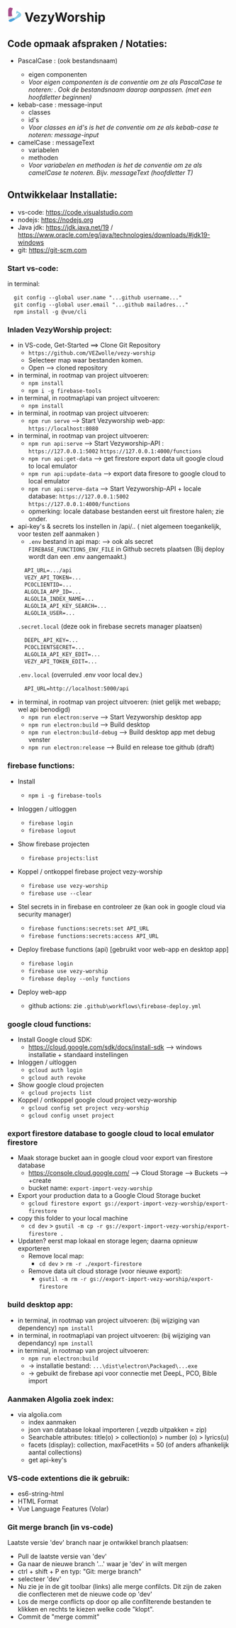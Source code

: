# ![VezyWorship](/public/icons/favicon-32x32.png) VezyWorship

## Code opmaak afspraken / Notaties:
- PascalCase : <MessageControl /> (ook bestandsnaam)
  - eigen componenten
  - _Voor eigen componenten is de conventie om ze als PascalCase te noteren: <MessageControl />. Ook de bestandsnaam daarop aanpassen. (met een hoofdletter beginnen)_
- kebab-case : message-input
  - classes
  - id's
  - _Voor classes en id's is het de conventie om ze als kebab-case te noteren: message-input_
- camelCase : messageText
  - variabelen
  - methoden
  - _Voor variabelen en methoden is het de conventie om ze als camelCase te noteren. Bijv. messageText (hoofdletter T)_

## Ontwikkelaar Installatie:
- vs-code: https://code.visualstudio.com
- nodejs: https://nodejs.org
- Java jdk: https://jdk.java.net/19 / https://www.oracle.com/eg/java/technologies/downloads/#jdk19-windows
- git: https://git-scm.com

### Start vs-code:
in terminal:
```
  git config --global user.name "...github username..."
  git config --global user.email "...github mailadres..."
  npm install -g @vue/cli
```
### Inladen VezyWorship project:
- in VS-code, Get-Started ==> Clone Git Repository
  - `https://github.com/VEZwolle/vezy-worship`
  - Selecteer map waar bestanden komen.
  - Open --> cloned repository
- in terminal, in rootmap van project uitvoeren:
  - `npm install`
  - `npm i -g firebase-tools`
- in terminal, in rootmap\api van project uitvoeren:
  - `npm install`
- in terminal, in rootmap van project uitvoeren: 
  - `npm run serve`   --> Start Vezyworship web-app: `https://localhost:8080`
- in terminal, in rootmap van project uitvoeren: 
  - `npm run api:serve`   --> Start Vezyworship-API : `https://127.0.0.1:5002` `https://127.0.0.1:4000/functions`
  - `npm run api:get-data`  --> get firestore export data uit google cloud to local emulator
  - `npm run api:update-data` --> export data firesore to google cloud to local emulator
  - `npm run api:serve-data`   --> Start Vezyworship-API + locale database: `https://127.0.0.1:5002` `https://127.0.0.1:4000/functions`
  - opmerking: locale database bestanden eerst uit firestore halen; zie onder.
- api-key's & secrets los instellen in /api/.. ( niet algemeen toegankelijk, voor testen zelf aanmaken )
  - `.env` bestand in api map: --> ook als secret `FIREBASE_FUNCTIONS_ENV_FILE` in Github secrets plaatsen (Bij deploy wordt dan een .env aangemaakt.)
  ```
    API_URL=.../api
    VEZY_API_TOKEN=...
    PCOCLIENTID=...
    ALGOLIA_APP_ID=...
    ALGOLIA_INDEX_NAME=...
    ALGOLIA_API_KEY_SEARCH=...
    ALGOLIA_USER=...
  ```
  `.secret.local` (deze ook in firebase secrets manager plaatsen)
  ```
    DEEPL_API_KEY=...
    PCOCLIENTSECRET=...
    ALGOLIA_API_KEY_EDIT=...
    VEZY_API_TOKEN_EDIT=...
  ```  
  `.env.local` (overruled .env voor local dev.)
  ```
    API_URL=http://localhost:5000/api
  ```
- in terminal, in rootmap van project uitvoeren: (niet gelijk met webapp; wel api benodigd)
  - `npm run electron:serve` --> Start Vezyworship desktop app
  - `npm run electron:build` --> Build desktop
  - `npm run electron:build-debug` --> Build desktop app met debug venster
  - `npm run electron:release` --> Build en release toe github (draft)
### firebase functions:
- Install
  - `npm i -g firebase-tools`
- Inloggen / uitloggen
  - `firebase login` 
  - `firebase logout`
- Show firebase projecten
  - `firebase projects:list`
- Koppel / ontkoppel firebase project vezy-worship
  - `firebase use vezy-worship`
  - `firebase use --clear`

- Stel secrets in in firebase en controleer ze (kan ook in google cloud via security manager)
  - `firebase functions:secrets:set API_URL`
  - `firebase functions:secrets:access API_URL`
- Deploy firebase functions (api) [gebruikt voor web-app en desktop app]
  - `firebase login` 
  - `firebase use vezy-worship`
  - `firebase deploy --only functions`
- Deploy web-app
  - github actions: zie `.github\workflows\firebase-deploy.yml`
### google cloud functions:
- Install Google cloud SDK: 
  - https://cloud.google.com/sdk/docs/install-sdk --> windows installatie + standaard instellingen
- Inloggen / uitloggen
  - `gcloud auth login` 
  - `gcloud auth revoke`
- Show google cloud projecten
  - `gcloud projects list`
- Koppel / ontkoppel google cloud project vezy-worship
  - `gcloud config set project vezy-worship`
  - `gcloud config unset project`
### export firestore database to google cloud to local emulator firestore
- Maak storage bucket aan in google cloud voor export van firestore database
  - https://console.cloud.google.com/ --> Cloud Storage --> Buckets --> +create
  - bucket name: `export-import-vezy-worship`
- Export your production data to a Google Cloud Storage bucket
  - `gcloud firestore export gs://export-import-vezy-worship/export-firestore`
- copy this folder to your local machine
  - `cd dev` > `gsutil -m cp -r gs://export-import-vezy-worship/export-firestore .`
- Updaten? eerst map lokaal en storage legen; daarna opnieuw exporteren
  - Remove local map:
    - `cd dev` > `rm -r ./export-firestore`
  - Remove data uit cloud storage (voor nieuwe export):
    - `gsutil -m rm -r gs://export-import-vezy-worship/export-firestore`

### build desktop app:
- in terminal, in rootmap van project uitvoeren: (bij wijziging van dependency)
    `npm install`
- in terminal, in rootmap\api van project uitvoeren: (bij wijziging van dependancy)
    `npm install`
- in terminal, in rootmap van project uitvoeren: 
    - `npm run electron:build`
    - -> installatie bestand: `...\dist\electron\Packaged\...exe`
    - -> gebuikt de firebase api voor connectie met DeepL, PCO, Bible import

### Aanmaken Algolia zoek index:
- via algolia.com
  - index aanmaken
  - json van database lokaal importeren (.vezdb uitpakken = zip)
  - Searchable attributes: title(o) > collection(o) > number (o) > lyrics(u)
  - facets (display): collection, maxFacetHits = 50 (of anders afhankelijk aantal collections)
  - get api-key's

### VS-code extentions die ik gebruik:
- es6-string-html
- HTML Format
- Vue Language Features (Volar)

### Git merge branch (in vs-code)
Laatste versie 'dev' branch naar je ontwikkel branch plaatsen:
- Pull de laatste versie van 'dev'
- Ga naar de nieuwe branch '...' waar je 'dev' in wilt mergen
- ctrl + shift + P en typ: "Git: merge branch"
- selecteer 'dev'
- Nu zie je in de git toolbar (links) alle merge confilcts. Dit zijn de zaken die conflecteren met de nieuwe code op 'dev'
- Los de merge conflicts op door op alle confilterende bestanden te klikken en rechts te kiezen welke code "klopt".
- Commit de "merge commit"
